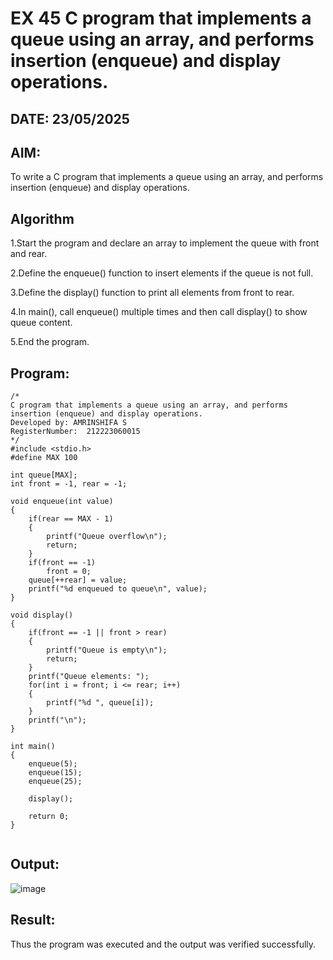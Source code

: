 # EX 45 C program that implements a queue using an array, and performs insertion (enqueue) and display operations.
## DATE: 23/05/2025
## AIM:
To write a C program that implements a queue using an array, and performs insertion (enqueue) and display operations. 

## Algorithm
1.Start the program and declare an array to implement the queue with front and rear.

2.Define the enqueue() function to insert elements if the queue is not full.

3.Define the display() function to print all elements from front to rear.

4.In main(), call enqueue() multiple times and then call display() to show queue content.

5.End the program.

## Program:
```
/*
C program that implements a queue using an array, and performs insertion (enqueue) and display operations.
Developed by: AMRINSHIFA S
RegisterNumber:  212223060015
*/
#include <stdio.h>
#define MAX 100

int queue[MAX];
int front = -1, rear = -1;

void enqueue(int value)
{
    if(rear == MAX - 1)
    {
        printf("Queue overflow\n");
        return;
    }
    if(front == -1)
        front = 0;
    queue[++rear] = value;
    printf("%d enqueued to queue\n", value);
}

void display()
{
    if(front == -1 || front > rear)
    {
        printf("Queue is empty\n");
        return;
    }
    printf("Queue elements: ");
    for(int i = front; i <= rear; i++)
    {
        printf("%d ", queue[i]);
    }
    printf("\n");
}

int main()
{
    enqueue(5);
    enqueue(15);
    enqueue(25);

    display();

    return 0;
}


```

## Output:
![image](https://github.com/user-attachments/assets/80cfbb8e-5df8-4270-ad00-fd68e3813c15)



## Result:
Thus the program was executed and the output was verified successfully.
